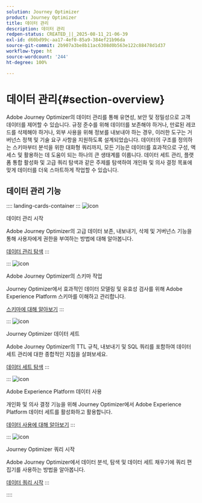 ```yaml
---
solution: Journey Optimizer
product: Journey Optimizer
title: 데이터 관리
description: 데이터 관리
redpen-status: CREATED_||_2025-08-11_21-06-39
exl-id: d60bd99c-aa17-4ef0-85a9-384ef21b96da
source-git-commit: 2b907a3be8b11ac6308d0b563e122c88478d1d37
workflow-type: ht
source-wordcount: '244'
ht-degree: 100%

---
```


# 데이터 관리{#section-overview}

Adobe Journey Optimizer의 데이터 관리를 통해 유연성, 보안 및 정밀성으로 고객 데이터를 제어할 수 있습니다. 규정 준수를 위해 데이터를 보존해야 하거나, 만료된 레코드를 삭제해야 하거나, 외부 사용을 위해 정보를 내보내야 하는 경우, 이러한 도구는 거버넌스 정책 및 기술 요구 사항을 지원하도록 설계되었습니다. 데이터의 구조를 정의하는 스키마부터 분석을 위한 대화형 쿼리까지, 모든 기능은 데이터를 효과적으로 구성, 액세스 및 활용하는 데 도움이 되는 하나의 큰 생태계를 이룹니다. 데이터 세트 관리, 플랫폼 통합 활성화 및 고급 쿼리 탐색과 같은 주제를 탐색하여 개인화 및 의사 결정 목표에 맞게 데이터를 더욱 스마트하게 작업할 수 있습니다.

## 데이터 관리 기능

:::: landing-cards-container
:::
![icon](https://cdn.experienceleague.adobe.com/icons/book.svg?lang=ko)

데이터 관리 시작

Adobe Journey Optimizer의 고급 데이터 보존, 내보내기, 삭제 및 거버넌스 기능을 통해 사용자에게 권한을 부여하는 방법에 대해 알아봅니다.

[데이터 관리 탐색](../using/data/gs-data.md)
:::

:::
![icon](https://cdn.experienceleague.adobe.com/icons/puzzle-piece.svg?lang=ko)

Adobe Journey Optimizer의 스키마 작업

Journey Optimizer에서 효과적인 데이터 모델링 및 유효성 검사를 위해 Adobe Experience Platform 스키마를 이해하고 관리합니다.

[스키마에 대해 알아보기](../using/data/get-started-schemas.md)
:::

:::
![icon](https://cdn.experienceleague.adobe.com/icons/database.svg?lang=ko)

Journey Optimizer 데이터 세트

Adobe Journey Optimizer의 TTL 규칙, 내보내기 및 SQL 쿼리를 포함하여 데이터 세트 관리에 대한 종합적인 지침을 살펴보세요.

[데이터 세트 탐색](datasets-landing-page.md)
:::

:::
![icon](https://cdn.experienceleague.adobe.com/icons/bullseye.svg?lang=ko)

Adobe Experience Platform 데이터 사용

개인화 및 의사 결정 기능을 위해 Journey Optimizer에서 Adobe Experience Platform 데이터 세트를 활성화하고 활용합니다.

[데이터 사용에 대해 알아보기](../using/data/lookup-aep-data.md)
:::

:::
![icon](https://cdn.experienceleague.adobe.com/icons/chart-line.svg?lang=ko)

Journey Optimizer 쿼리 시작

Adobe Journey Optimizer에서 데이터 분석, 탐색 및 데이터 세트 채우기에 쿼리 편집기를 사용하는 방법을 알아봅니다.

[데이터 쿼리 시작](../using/data/get-started-queries.md)
:::

::::

